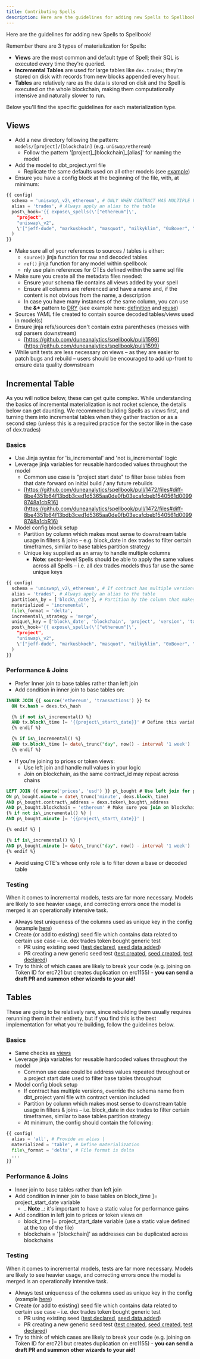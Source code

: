 ```yaml
---
title: Contributing Spells
description: Here are the guidelines for adding new Spells to Spellbook!
---
```


Here are the guidelines for adding new Spells to Spellbook!

Remember there are 3 types of materialization for Spells:

- **Views** are the most common and default type of Spell; their SQL is executed every time they're queried.
- **Incremental Tables** are used for large tables like `dex.trades`; they're stored on disk with records from new blocks appended every hour.
- **Tables** are relatively rare as the data is stored on disk and the Spell is executed on the whole blockchain, making them computationally intensive and naturally slower to run.

Below you'll find the specific guidelines for each materialization type.

## Views

- Add a new directory following the pattern: `models/[project]/[blockchain]` (e.g. `uniswap/ethereum`)
  - Follow the pattern '[project]\_[blockchain]\_[alias]' for naming the model
- Add the model to dbt\_project.yml file
  - Replicate the same defaults used on all other models (see [example](https://github.com/duneanalytics/spellbook/blob/f9387abb67e70d6fbc51b8843046732ee55fad0c/dbt_project.yml#L31))
- Ensure you have a config block at the beginning of the file, with, at minimum:

```python
{{ config( 
  schema = 'uniswap\_v2\_ethereum', # ONLY WHEN CONTRACT HAS MULTIPLE VERSIONS, override the schema name from dbt\_project yaml file with contract version included (otherwise remove this property)
  alias = 'trades', # Always apply an alias to the table
  post\_hook='{{ expose\_spells(\'["ethereum"]\',
    "project",
    "uniswap\_v2",
    \'["jeff-dude", "markusbkoch", "masquot", "milkyklim", "0xBoxer", "mewwts", "hagaetc"]\') }}'# Post hook to display the model in Dune UI
  ) 
}}
```

- Make sure all of your references to sources / tables is either:
  - `source()` jinja function for raw and decoded tables
  - `ref()` jinja function for any model within spellbook
  - nly use plain references for CTEs defined within the same sql file
- Make sure you create all the metadata files needed:
  - Ensure your schema file contains all views added by your spell
  - Ensure all columns are referenced and have a name and, if the content is not obvious from the name, a description
  - In case you have many instances of the same column, you can use the **&\*** pattern to [DRY](https://en.wikipedia.org/wiki/Don%27t_repeat_yourself) (see example here: [definition](https://github.com/duneanalytics/spellbook/blob/f9387abb67e70d6fbc51b8843046732ee55fad0c/models/uniswap/ethereum/uniswap_ethereum_schema.yml#L25) and [reuse](https://github.com/duneanalytics/spellbook/blob/f9387abb67e70d6fbc51b8843046732ee55fad0c/models/uniswap/ethereum/uniswap_ethereum_schema.yml#L119))
- Sources YAML file created to contain source decoded tables/views used in model(s)
- Ensure jinja refs/sources don't contain extra parentheses (messes with sql parsers downstream)
  - [https://github.com/duneanalytics/spellbook/pull/1599](https://github.com/duneanalytics/spellbook/pull/1599)
- While unit tests are less necessary on views – as they are easier to patch bugs and rebuild – users should be encouraged to add up-front to ensure data quality downstream

## Incremental Table

As you will notice below, these can get quite complex. While understanding the basics of incremental materialization is not rocket science, the details below can get daunting. We recommend building Spells as views first, and turning them into incremental tables when they gather traction or as a second step (unless this is a required practice for the sector like in the case of dex.trades)

### Basics

- Use Jinja syntax for 'is\_incremental' and 'not is\_incremental' logic
- Leverage jinja variables for reusable hardcoded values throughout the model
  - Common use case is "project start date" to filter base tables from that date forward on initial build / any future rebuilds
  - [https://github.com/duneanalytics/spellbook/pull/1472/files#diff-8be4351b64f13bdb3ced1d5365aa0de0fb03ecafcbeb1540561d00998748a1cbR16](https://github.com/duneanalytics/spellbook/pull/1472/files#diff-8be4351b64f13bdb3ced1d5365aa0de0fb03ecafcbeb1540561d00998748a1cbR16)
- Model config block setup
  - Partition by column which makes most sense to downstream table usage in filters & joins – e.g. block\_date in dex trades to filter certain timeframes, similar to base tables partition strategy
  - Unique key supplied as an array to handle multiple columns
    - **Note**: sector-level Spells should be able to apply the same values across all Spells – i.e. all dex trades models thus far use the same unique keys

```python
{{ config(
  schema = 'uniswap\_v2\_ethereum', # If contract has multiple versions, override the schema name from dbt\_project yaml file with contract version included
  alias = 'trades', # Always apply an alias to the table
  partition\_by = ['block\_date'], # Partition by the column that makes the most sense
  materialized = 'incremental',
  file\_format = 'delta',
  incremental\_strategy = 'merge',
  unique\_key = ['block\_date', 'blockchain', 'project', 'version', 'tx\_hash', 'evt\_index', 'trace\_address'], # Unique key supplied as an array to handle multiple columns
  post\_hook='{{ expose\_spells(\'["ethereum"]\',
    "project",
    "uniswap\_v2",
    \'["jeff-dude", "markusbkoch", "masquot", "milkyklim", "0xBoxer", "mewwts", "hagaetc"]\') }}'# Post hook to display the model in Dune UI
  )
}}
```

### Performance & Joins

- Prefer Inner join to base tables rather than left join
- Add condition in inner join to base tables on:
```sql
INNER JOIN {{ source('ethereum', 'transactions') }} tx
  ON tx.hash = dexs.tx\_hash

  {% if not is\_incremental() %}
  AND tx.block\_time ]= '{{project\_start\_date}}' # Define this variable at the top of the file
  {% endif %}

  {% if is\_incremental() %}
  AND tx.block\_time ]= date\_trunc("day", now() - interval '1 week')
  {% endif %}
```
- If you're joining to prices or token views:
  - Use left join and handle null values in your logic
  - Join on blockchain, as the same contract\_id may repeat across chains

```sql
LEFT JOIN {{ source('prices', 'usd') }} p\_bought # Use left join for prices 
ON p\_bought.minute = date\_trunc('minute', dexs.block\_time) 
AND p\_bought.contract\_address = dexs.token\_bought\_address 
AND p\_bought.blockchain = 'ethereum' # Make sure you join on blockchain 
{% if not is\_incremental() %} |
AND p\_bought.minute ]= '{{project\_start\_date}}' |

{% endif %} |

{% if is\_incremental() %} |
AND p\_bought.minute ]= date\_trunc("day", now() - interval '1 week') |
{% endif %}
```

- Avoid using CTE's whose only role is to filter down a base or decoded table

### Testing

When it comes to incremental models, tests are far more necessary. Models are likely to see heavier usage, and correcting errors once the model is merged is an operationally intensive task.

- Always test uniqueness of the columns used as unique key in the config (example [here](https://github.com/duneanalytics/spellbook/pull/1472/files#diff-7da167e3f4a73d5c5c2e3d245dc8c73c88619f49d08d0fea792a4bd8c54382aeR14))
- Create (or add to existing) seed file which contains data related to certain use case – i.e. dex trades token bought generic test
  - PR using existing seed ([test declared](https://github.com/duneanalytics/spellbook/pull/1866/files#diff-8ba1908b2679efbd3dc591b730739b0c156cd7fe53a264c85c172ef2762d3205R67), [seed data added](https://github.com/duneanalytics/spellbook/pull/1866/files#diff-09c1b2e11432d6907b7f05a0e73f46488de55e9f905df8d54602cb7173fdba5f))
  - PR creating a new generic seed test ([test created](https://github.com/duneanalytics/spellbook/pull/1472/files#diff-80ca697c58133df93c9963c7a7b1a6f7a97e8c0fbc49c1a71aa7b2011dc7fdc6), [seed created](https://github.com/duneanalytics/spellbook/pull/1472/files#diff-79f59a3f48fe5beee6c8eefd3240ed473ddc5ab5dca950b260abf0fcc6898899), [test declared](https://github.com/duneanalytics/spellbook/pull/1472/files#diff-db47c009edc360c46e6bb2e80efc53cfaa4356bc4fb01d4afb802f46b22e630fR44))
- Try to think of which cases are likely to break your code (e.g. joining on Token ID for erc721 but creates duplication on erc1155) - **you can send a draft PR and summon other wizards to your aid!**

## Tables

These are going to be relatively rare, since rebuilding them usually requires rerunning them in their entirety, but if you find this is the best implementation for what you're building, follow the guidelines below.

### Basics

- Same checks as [views](#views)
- Leverage jinja variables for reusable hardcoded values throughout the model
  - Common use case could be address values repeated throughout or a project start date used to filter base tables throughout
- Model config block setup
  - If contract has multiple versions, override the schema name from dbt\_project yaml file with contract version included
  - Partition by column which makes most sense to downstream table usage in filters & joins – i.e. block\_date in dex trades to filter certain timeframes, similar to base tables partition strategy
  - At minimum, the config should contain the following:

```python
{{ config(
  alias = 'all', # Provide an alias |
  materialized = 'table', # Define materialization
  file\_format = 'delta', # File format is delta
  ...
}}
```

### Performance & Joins

- Inner join to base tables rather than left join
- Add condition in inner join to base tables on block\_time ]= project\_start\_date variable
  - _ **Note** _: it's important to have a static value for performance gains
- Add condition in left join to prices or token views on
  - block\_time ]= project\_start\_date variable (use a static value defined at the top of the file)
  - blockchain = '[blockchain]' as addresses can be duplicated across blockchains

### Testing

When it comes to incremental models, tests are far more necessary. Models are likely to see heavier usage, and correcting errors once the model is merged is an operationally intensive task.

- Always test uniqueness of the columns used as unique key in the config (example [here](https://github.com/duneanalytics/spellbook/pull/1472/files#diff-7da167e3f4a73d5c5c2e3d245dc8c73c88619f49d08d0fea792a4bd8c54382aeR14))
- Create (or add to existing) seed file which contains data related to certain use case – i.e. dex trades token bought generic test
  - PR using existing seed ([test declared](https://github.com/duneanalytics/spellbook/pull/1866/files#diff-8ba1908b2679efbd3dc591b730739b0c156cd7fe53a264c85c172ef2762d3205R67), [seed data added](https://github.com/duneanalytics/spellbook/pull/1866/files#diff-09c1b2e11432d6907b7f05a0e73f46488de55e9f905df8d54602cb7173fdba5f))
  - PR creating a new generic seed test ([test created](https://github.com/duneanalytics/spellbook/pull/1472/files#diff-80ca697c58133df93c9963c7a7b1a6f7a97e8c0fbc49c1a71aa7b2011dc7fdc6), [seed created](https://github.com/duneanalytics/spellbook/pull/1472/files#diff-79f59a3f48fe5beee6c8eefd3240ed473ddc5ab5dca950b260abf0fcc6898899), [test declared](https://github.com/duneanalytics/spellbook/pull/1472/files#diff-db47c009edc360c46e6bb2e80efc53cfaa4356bc4fb01d4afb802f46b22e630fR44))
- Try to think of which cases are likely to break your code (e.g. joining on Token ID for erc721 but creates duplication on erc1155) - **you can send a draft PR and summon other wizards to your aid!**
